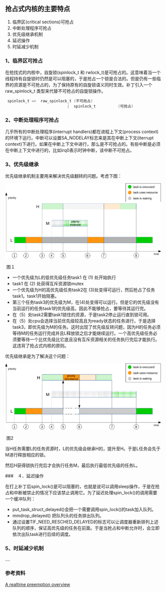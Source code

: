 ## 抢占式内核的主要特点

1. 临界区(critical sections)可抢占
2. 中断处理程序可抢占
3. 优先级继承机制
4. 延迟操作
5. 时延减少机制

###  1、临界区可抢占

  在抢找式的内核中，自旋锁(spinlock_t 和 rwlock_t)是可抢占的。这意味着当一个线程持有自旋锁时仍然是可以阻塞的，于是抢占一个锁是合法的。但是仍有一些临界的资源是不可抢占的，为了保持原有的自旋锁语义同时生效。补丁引入一个raw_spinlock_t 类型来代替不可抢占的自旋锁操作。

```c
 spinlock_t =>  raw_spinlock_t (不可抢占)
     						|  spinlock_t          (可抢占)
```



### 2、中断处理程序可抢占

  几乎所有的中断处理程序(interrupt handlers)都在进程上下文(process context)的环境下运行。中断可以设置SA_NODELAY标志来是其在中断上下文(iterrupt context)下进行。如果在中断上下文中进行，那么是不可抢占的。有些中断是必须在中断上下文中进行的，比如irq0表示时钟中断，该中断不可抢占。

  

### 3、优先级继承

  优先级继承机制主要用来解决优先级翻转的问题。考虑下图：

![avatar](priority-inversion.png)

​                                                       图１　

- 一个优先级为L的低优先级任务task1 在 (1) 处开始执行
- task1 在 (2) 处获得互斥资源锁mutex
- 一个优先级为H的高优先级任务task2在 (3)处变得可运行，然后抢占了任务task1。task1开始阻塞。
- 第三个任务task3的优先级为M，在(4)处变得可以运行。但是它的优先级没有当前运行的任务task1的优先级高，因此不能够抢占，要等待其运行完。
- 在（5）处task2需要task1锁住的资源，于是task2停止运行直到锁可用。
- 在（5）处cpu会选择当前优先级较高且为ready状态的任务进行，于是选择task3，即优先级为M的任务。这时出现了优先级反转问题，因为H的任务必须等待M的任务运行完成并且L释放锁之后才能继续运行。一个高优先级任务必须要等待一个比优先级比它底且没有互斥资源相关的任务执行完后才能执行。这违背了抢占式内核的原则。



优先级继承是为了解决这个问题：

![avatar](priority-inheritance.png)

​                                                        图2

当H任务需要L的任务资源时，L的优先级会继承H的，提升至H。于是L任务会先于M进行释放相应的锁。

然后H获得锁执行完后才会执行任务M，最后执行最低优先级的任务L。



###　４、延迟操作

  在打上补丁后spin_lock()是可以阻塞的，也就是说可以调用sleep操作，于是在抢占和中断被禁止的情况下应该禁止调用它。为了延迟处理spin_lock()的调用需要一个缓冲队列：

- put_task_struct_delayed()会把一个需要调用spin_lock()的task加入队列。
- mmdrop_delayed() 把队列头的任务排出队列。
- 通过设置TIF_NEED_RESCHED_DELAYED的标志可以让调度器重新排列上述队列的顺序，保证高优先级的任务在前面。于是当抢占和中断允许时，会立即依次出队task进行后续的调度。



### 5、时延减少机制

....





### 参考资料
[A realtime preemption overview](https://lwn.net/Articles/146861/)